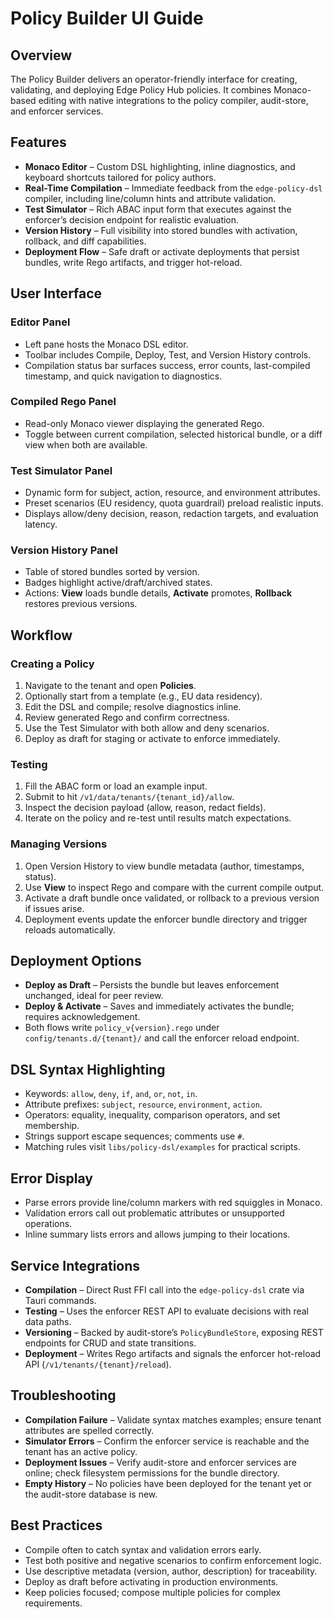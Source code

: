 # Policy Builder UI Guide

## Overview

The Policy Builder delivers an operator-friendly interface for creating, validating, and deploying Edge Policy Hub policies. It combines Monaco-based editing with native integrations to the policy compiler, audit-store, and enforcer services.

## Features

- **Monaco Editor** – Custom DSL highlighting, inline diagnostics, and keyboard shortcuts tailored for policy authors.
- **Real-Time Compilation** – Immediate feedback from the `edge-policy-dsl` compiler, including line/column hints and attribute validation.
- **Test Simulator** – Rich ABAC input form that executes against the enforcer’s decision endpoint for realistic evaluation.
- **Version History** – Full visibility into stored bundles with activation, rollback, and diff capabilities.
- **Deployment Flow** – Safe draft or activate deployments that persist bundles, write Rego artifacts, and trigger hot-reload.

## User Interface

### Editor Panel

- Left pane hosts the Monaco DSL editor.
- Toolbar includes Compile, Deploy, Test, and Version History controls.
- Compilation status bar surfaces success, error counts, last-compiled timestamp, and quick navigation to diagnostics.

### Compiled Rego Panel

- Read-only Monaco viewer displaying the generated Rego.
- Toggle between current compilation, selected historical bundle, or a diff view when both are available.

### Test Simulator Panel

- Dynamic form for subject, action, resource, and environment attributes.
- Preset scenarios (EU residency, quota guardrail) preload realistic inputs.
- Displays allow/deny decision, reason, redaction targets, and evaluation latency.

### Version History Panel

- Table of stored bundles sorted by version.
- Badges highlight active/draft/archived states.
- Actions: **View** loads bundle details, **Activate** promotes, **Rollback** restores previous versions.

## Workflow

### Creating a Policy

1. Navigate to the tenant and open **Policies**.
2. Optionally start from a template (e.g., EU data residency).
3. Edit the DSL and compile; resolve diagnostics inline.
4. Review generated Rego and confirm correctness.
5. Use the Test Simulator with both allow and deny scenarios.
6. Deploy as draft for staging or activate to enforce immediately.

### Testing

1. Fill the ABAC form or load an example input.
2. Submit to hit `/v1/data/tenants/{tenant_id}/allow`.
3. Inspect the decision payload (allow, reason, redact fields).
4. Iterate on the policy and re-test until results match expectations.

### Managing Versions

1. Open Version History to view bundle metadata (author, timestamps, status).
2. Use **View** to inspect Rego and compare with the current compile output.
3. Activate a draft bundle once validated, or rollback to a previous version if issues arise.
4. Deployment events update the enforcer bundle directory and trigger reloads automatically.

## Deployment Options

- **Deploy as Draft** – Persists the bundle but leaves enforcement unchanged, ideal for peer review.
- **Deploy & Activate** – Saves and immediately activates the bundle; requires acknowledgement.
- Both flows write `policy_v{version}.rego` under `config/tenants.d/{tenant}/` and call the enforcer reload endpoint.

## DSL Syntax Highlighting

- Keywords: `allow`, `deny`, `if`, `and`, `or`, `not`, `in`.
- Attribute prefixes: `subject`, `resource`, `environment`, `action`.
- Operators: equality, inequality, comparison operators, and set membership.
- Strings support escape sequences; comments use `#`.
- Matching rules visit `libs/policy-dsl/examples` for practical scripts.

## Error Display

- Parse errors provide line/column markers with red squiggles in Monaco.
- Validation errors call out problematic attributes or unsupported operations.
- Inline summary lists errors and allows jumping to their locations.

## Service Integrations

- **Compilation** – Direct Rust FFI call into the `edge-policy-dsl` crate via Tauri commands.
- **Testing** – Uses the enforcer REST API to evaluate decisions with real data paths.
- **Versioning** – Backed by audit-store’s `PolicyBundleStore`, exposing REST endpoints for CRUD and state transitions.
- **Deployment** – Writes Rego artifacts and signals the enforcer hot-reload API (`/v1/tenants/{tenant}/reload`).

## Troubleshooting

- **Compilation Failure** – Validate syntax matches examples; ensure tenant attributes are spelled correctly.
- **Simulator Errors** – Confirm the enforcer service is reachable and the tenant has an active policy.
- **Deployment Issues** – Verify audit-store and enforcer services are online; check filesystem permissions for the bundle directory.
- **Empty History** – No policies have been deployed for the tenant yet or the audit-store database is new.

## Best Practices

- Compile often to catch syntax and validation errors early.
- Test both positive and negative scenarios to confirm enforcement logic.
- Use descriptive metadata (version, author, description) for traceability.
- Deploy as draft before activating in production environments.
- Keep policies focused; compose multiple policies for complex requirements.

